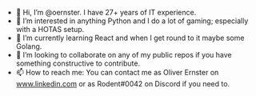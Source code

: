 - 👋 Hi, I’m @oernster.  I have 27+ years of IT experience.
- 👀 I’m interested in anything Python and I do a lot of gaming; especially with a HOTAS setup.
- 🌱 I’m currently learning React and when I get round to it maybe some Golang.
- 💞️ I’m looking to collaborate on any of my public repos if you have something constructive to contribute.
- 📫 How to reach me: You can contact me as Oliver Ernster on www.linkedin.com or as Rodent&#8203;#0042 on Discord if you need to.

<!---
oernster/oernster is a ✨ special ✨ repository because its `README.md` (this file) appears on your GitHub profile.
You can click the Preview link to take a look at your changes.
--->
